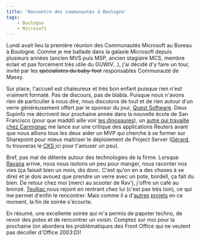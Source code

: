 ```yaml
---
title: 'Rencontre des communautés à Boulogne'
tags:
    - Boulogne
    - Microsoft
---
```


Lundi avait lieu la première réunion des Communautés Microsoft au Bureau à
Boulogne. Comme je me ballade dans la galaxie Microsoft depuis plusieurs années
(ancien MVS puis MSP, ancien stagiaire MCS, membre éclair et pas forcément très
utile du GUWIV…), j'ai décidé d'y faire un tour, invité par les
<span style="text-decoration: line-through">spécialistes du baby-foot</span>
responsables Communauté de Massy.

Sur place, l'accueil est chaleureux et très bon enfant puisque rien n'est
vraiment formaté. Pas de discours, pas de blabla. Puisque nous n'avons rien de
particulier à nous dire, nous discutons de tout et de rien autour d'un verre
généreusement offert par le sponsor du jour,
[Quest Software](http://www.quest.com/). Deux Supinfo me décrivent leur
prochaine année dans la nouvelle école de San Francisco (pour que madd0 aille
voir [les dinosaures](http://soup.madd0.com/post/48587906/non-il-ne-mord-pas)),
un
[autre qui travaille chez Carmignac](http://experience-supinfo.blogspot.com/2008/09/stage-de-fin-danne-chez-carmignac.html)
me lance sur une critique des applications Reuters avant que nous allions tous
les deux aider un MVP qui cherche à se former sur Sharepoint pour mieux
maitriser le déploiement de Project Server
([Gérard](http://www.pragma-soft.com/index_fr.html), tu trouveras le
[CKS ](http://www.codeplex.com/CKS)ici pour t'amuser un peu).

Bref, pas mal de détente autour des technologies de la firme. Lorsque
[Ravana](http://www.hugedomains.com/domain_profile.cfm?d=geekementcorrect&e=com)
arrive, nous nous isolons un peu pour manger, nous raconter nos vies (ça faisait
bien un mois, dis donc. C'est qu'on en a des choses à se dire) et je dois avouez
que prendre un verre avec un pote, bordell, ça fait du bien. De retour chez moi
(merci au scooter de Rav'), j'offre un café au bronzé.
[Teulliac ](http://www.teulliac.com/)nous rejoint en rentrant chez lui (c'est
pas très loin), ce qui me permet d'enfin le rencontrer. Mais comme il a
d'[autres](https://fr.wikipedia.org/wiki/Couche_culotte)
[projets](https://fr.wikipedia.org/wiki/Emploi) en ce moment, la fin de soirée
s'écourte.

En résumé, une excellente soirée qui m'a permis de papoter techno, de revoir des
potes et de rencontrer un voisin. Comptez sur moi pour la prochaine (on abordera
les problématiques des Front Office qui ne veulent pas décoller d'Office
2003:D)!
